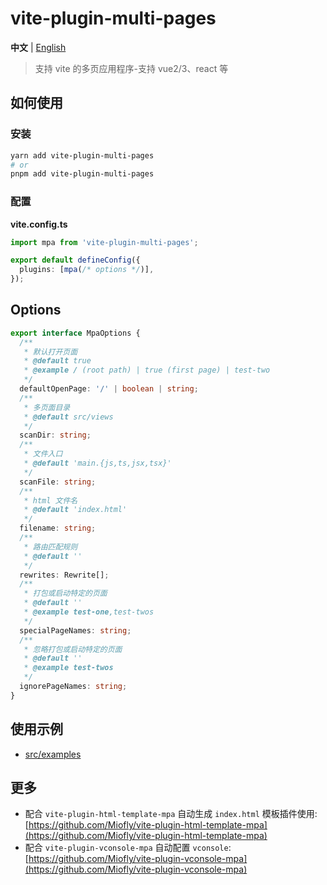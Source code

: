 # vite-plugin-multi-pages

**中文** | [English](./README.md)

> 支持 vite 的多页应用程序-支持 vue2/3、react 等

## 如何使用

### 安装

```sh
yarn add vite-plugin-multi-pages
# or
pnpm add vite-plugin-multi-pages
```

### 配置

**vite.config.ts**

```typescript
import mpa from 'vite-plugin-multi-pages';

export default defineConfig({
  plugins: [mpa(/* options */)],
});
```

## Options

```typescript
export interface MpaOptions {
  /**
   * 默认打开页面
   * @default true
   * @example / (root path) | true (first page) | test-two
   */
  defaultOpenPage: '/' | boolean | string;
  /**
   * 多页面目录
   * @default src/views
   */
  scanDir: string;
  /**
   * 文件入口
   * @default 'main.{js,ts,jsx,tsx}'
   */
  scanFile: string;
  /**
   * html 文件名
   * @default 'index.html'
   */
  filename: string;
  /**
   * 路由匹配规则
   * @default ''
   */
  rewrites: Rewrite[];
  /**
   * 打包或启动特定的页面
   * @default ''
   * @example test-one,test-twos
   */
  specialPageNames: string;
  /**
   * 忽略打包或启动特定的页面
   * @default ''
   * @example test-twos
   */
  ignorePageNames: string;
}
```

## 使用示例

- [src/examples](https://github.com/Miofly/vite-plugin-multi-pages/tree/master/examples/vite-plugin-demo)

## 更多

- 配合 `vite-plugin-html-template-mpa` 自动生成 `index.html`
  模板插件使用: [https://github.com/Miofly/vite-plugin-html-template-mpa](https://github.com/Miofly/vite-plugin-html-template-mpa)
- 配合 `vite-plugin-vconsole-mpa`
  自动配置 `vconsole`: [https://github.com/Miofly/vite-plugin-vconsole-mpa](https://github.com/Miofly/vite-plugin-vconsole-mpa)
